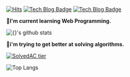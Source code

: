 [![Hits](https://hits.seeyoufarm.com/api/count/incr/badge.svg?url=https%3A%2F%2Fgithub.com%2Fsehui-byte&count_bg=%237400F5&title_bg=%23555555&icon_color=%23E7E7E7&title=hits&edge_flat=false)](https://hits.seeyoufarm.com) [![Tech Blog Badge](https://img.shields.io/badge/-tech%20blog-orange?logo=github)](https://sehui-byte.github.io/) [![Tech Blog Badge](https://img.shields.io/badge/-tech%20blog-green?logo=naver)](https://blog.naver.com/wintersnow3)

**🌱I'm current learning Web Programming.**

![{}'s github stats](https://github-readme-stats.vercel.app/api?username=sehui-byte&show_icons=true&title_color=ffff94&icon_color=ff75e6&text_color=abffff&bg_color=1d0dd4)

**🐤i'm trying to get better at solving algorithms.**

[![SolvedAC tier](http://mazassumnida.wtf/api/v2/generate_badge?boj=wintersnow)](https://solved.ac/profile/wintersnow)


![Top Langs](https://github-readme-stats.vercel.app/api/top-langs/?username=sehui-byte&layout=compact&hide=csharp)


